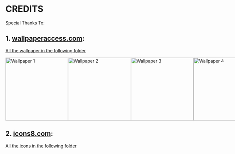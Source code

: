 # CREDITS
Special Thanks To:
## 1. [wallpaperaccess.com](https://wallpaperaccess.com):
[All the wallpaper in the following folder](https://github.com/skyasinbux/skyasinbux.github.io/tree/main/src/assets/images/wallpapers)

<div style="display: flex;">
<img src="https://github.com/skyasinbux/skyasinbux.github.io/blob/main/src/assets/images/wallpapers/1.png" alt="Wallpaper 1" width="200"/>
<img src="https://github.com/skyasinbux/skyasinbux.github.io/blob/main/src/assets/images/wallpapers/2.jpg" alt="Wallpaper 2" width="200"/>
<img src="https://github.com/skyasinbux/skyasinbux.github.io/blob/main/src/assets/images/wallpapers/3.png" alt="Wallpaper 3" width="200"/>
<img src="https://github.com/skyasinbux/skyasinbux.github.io/blob/main/src/assets/images/wallpapers/4.jpg" alt="Wallpaper 4" width="200"/>
<img src="https://github.com/skyasinbux/skyasinbux.github.io/blob/main/src/assets/images/wallpapers/5.jpg" alt="Wallpaper 5" width="200"/>
<img src="https://github.com/skyasinbux/skyasinbux.github.io/blob/main/src/assets/images/wallpapers/6.jpg" alt="Wallpaper 6" width="200"/>
</div>

## 2. [icons8.com](https://icons8.com):
[All the icons in the following folder](https://github.com/skyasinbux/skyasinbux.github.io/tree/main/src/assets/images/icons/apps)
